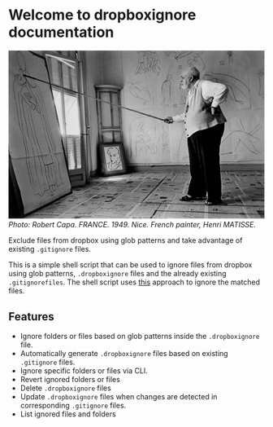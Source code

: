 # Welcome to dropboxignore documentation

![main-photo](static/main.jpeg)*Photo: Robert Capa. FRANCE. 1949. Nice. French painter, Henri MATISSE.*

Exclude files from dropbox using glob patterns and take advantage of existing `.gitignore` files.

This is a simple shell script that can be used to ignore files from dropbox using glob patterns, `.dropboxignore` files and the already existing `.gitignorefiles`. The shell script uses [this](https://help.dropbox.com/files-folders/restore-delete/ignored-files) approach to ignore the matched files.

## Features

 - Ignore folders or files based on glob patterns inside the `.dropboxignore` file.
 - Automatically generate `.dropboxignore` files based on existing `.gitignore` files.
 - Ignore specific folders or files via CLI.
 - Revert ignored folders or files
 - Delete `.dropboxignore` files
 - Update `.dropboxignore` files when changes are detected in corresponding `.gitignore` files.
 - List ignored files and folders

